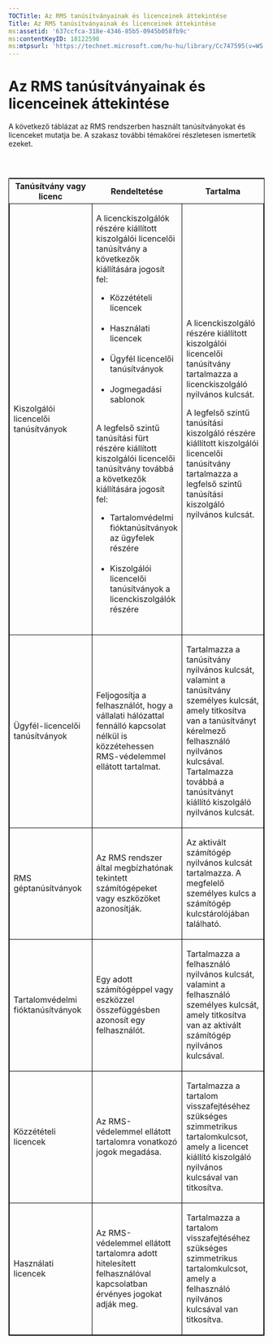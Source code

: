 ```yaml
---
TOCTitle: Az RMS tanúsítványainak és licenceinek áttekintése
Title: Az RMS tanúsítványainak és licenceinek áttekintése
ms:assetid: '637ccfca-318e-4346-85b5-0945b058fb9c'
ms:contentKeyID: 18122598
ms:mtpsurl: 'https://technet.microsoft.com/hu-hu/library/Cc747595(v=WS.10)'
---
```


Az RMS tanúsítványainak és licenceinek áttekintése
==================================================

A következő táblázat az RMS rendszerben használt tanúsítványokat és licenceket mutatja be. A szakasz további témakörei részletesen ismertetik ezeket.

###  

<p> </p>
<table style="border:1px solid black;">
<colgroup>
<col width="33%" />
<col width="33%" />
<col width="33%" />
</colgroup>
<thead>
<tr class="header">
<th>Tanúsítvány vagy licenc</th>
<th>Rendeltetése</th>
<th>Tartalma</th>
</tr>
</thead>
<tbody>
<tr class="odd">
<td style="border:1px solid black;"><p>Kiszolgálói licencelői tanúsítványok</p></td>
<td style="border:1px solid black;"><p>A licenckiszolgálók részére kiállított kiszolgálói licencelői tanúsítvány a következők kiállítására jogosít fel:</p>
<ul>
<li>Közzétételi licencek<br />
<br />
</li>
<li>Használati licencek<br />
<br />
</li>
<li>Ügyfél licencelői tanúsítványok<br />
<br />
</li>
<li>Jogmegadási sablonok<br />
<br />
</li>
</ul>
<p>A legfelső szintű tanúsítási fürt részére kiállított kiszolgálói licencelői tanúsítvány továbbá a következők kiállítására jogosít fel:</p>
<ul>
<li>Tartalomvédelmi fióktanúsítványok az ügyfelek részére<br />
<br />
</li>
<li>Kiszolgálói licencelői tanúsítványok a licenckiszolgálók részére<br />
<br />
</li>
</ul></td>
<td style="border:1px solid black;"><p>A licenckiszolgáló részére kiállított kiszolgálói licencelői tanúsítvány tartalmazza a licenckiszolgáló nyilvános kulcsát.</p>
<p>A legfelső szintű tanúsítási kiszolgáló részére kiállított kiszolgálói licencelői tanúsítvány tartalmazza a legfelső szintű tanúsítási kiszolgáló nyilvános kulcsát.</p></td>
</tr>
<tr class="even">
<td style="border:1px solid black;"><p>Ügyfél-licencelői tanúsítványok</p></td>
<td style="border:1px solid black;"><p>Feljogosítja a felhasználót, hogy a vállalati hálózattal fennálló kapcsolat nélkül is közzétehessen RMS-védelemmel ellátott tartalmat.</p></td>
<td style="border:1px solid black;"><p>Tartalmazza a tanúsítvány nyilvános kulcsát, valamint a tanúsítvány személyes kulcsát, amely titkosítva van a tanúsítványt kérelmező felhasználó nyilvános kulcsával. Tartalmazza továbbá a tanúsítványt kiállító kiszolgáló nyilvános kulcsát.</p></td>
</tr>
<tr class="odd">
<td style="border:1px solid black;"><p>RMS géptanúsítványok</p></td>
<td style="border:1px solid black;"><p>Az RMS rendszer által megbízhatónak tekintett számítógépeket vagy eszközöket azonosítják.</p></td>
<td style="border:1px solid black;"><p>Az aktivált számítógép nyilvános kulcsát tartalmazza. A megfelelő személyes kulcs a számítógép kulcstárolójában található.</p></td>
</tr>
<tr class="even">
<td style="border:1px solid black;"><p>Tartalomvédelmi fióktanúsítványok</p></td>
<td style="border:1px solid black;"><p>Egy adott számítógéppel vagy eszközzel összefüggésben azonosít egy felhasználót.</p></td>
<td style="border:1px solid black;"><p>Tartalmazza a felhasználó nyilvános kulcsát, valamint a felhasználó személyes kulcsát, amely titkosítva van az aktivált számítógép nyilvános kulcsával.</p></td>
</tr>
<tr class="odd">
<td style="border:1px solid black;"><p>Közzétételi licencek</p></td>
<td style="border:1px solid black;"><p>Az RMS-védelemmel ellátott tartalomra vonatkozó jogok megadása.</p></td>
<td style="border:1px solid black;"><p>Tartalmazza a tartalom visszafejtéséhez szükséges szimmetrikus tartalomkulcsot, amely a licencet kiállító kiszolgáló nyilvános kulcsával van titkosítva.</p></td>
</tr>
<tr class="even">
<td style="border:1px solid black;"><p>Használati licencek</p></td>
<td style="border:1px solid black;"><p>Az RMS-védelemmel ellátott tartalomra adott hitelesített felhasználóval kapcsolatban érvényes jogokat adják meg.</p></td>
<td style="border:1px solid black;"><p>Tartalmazza a tartalom visszafejtéséhez szükséges szimmetrikus tartalomkulcsot, amely a felhasználó nyilvános kulcsával van titkosítva.</p></td>
</tr>
</tbody>
</table>

